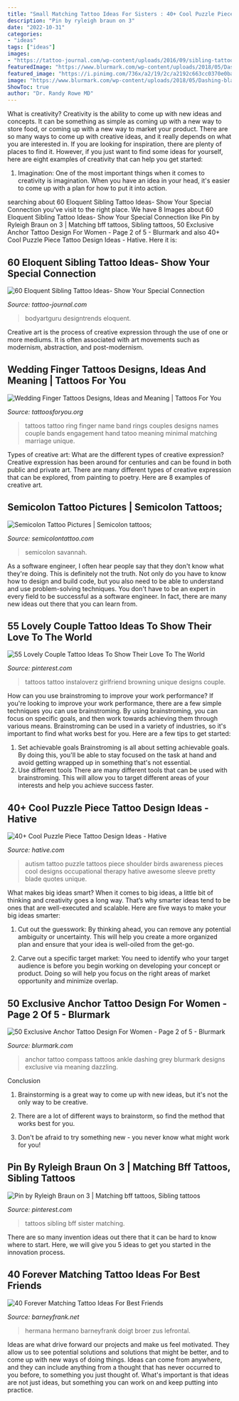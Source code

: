 ```yaml
---
title: "Small Matching Tattoo Ideas For Sisters : 40+ Cool Puzzle Piece Tattoo Design Ideas"
description: "Pin by ryleigh braun on 3"
date: "2022-10-31"
categories:
- "ideas"
tags: ["ideas"]
images:
- "https://tattoo-journal.com/wp-content/uploads/2016/09/sibling-tattoo17-768x768.jpg"
featuredImage: "https://www.blurmark.com/wp-content/uploads/2018/05/Dashing-black-and-grey-anchor-tattoo-with-compass.jpg"
featured_image: "https://i.pinimg.com/736x/a2/19/2c/a2192c663cc0370e0ba7c9764f25ec9d.jpg"
image: "https://www.blurmark.com/wp-content/uploads/2018/05/Dashing-black-and-grey-anchor-tattoo-with-compass.jpg"
ShowToc: true
author: "Dr. Randy Rowe MD"
---
```



What is creativity?
Creativity is the ability to come up with new ideas and concepts. It can be something as simple as coming up with a new way to store food, or coming up with a new way to market your product. There are so many ways to come up with creative ideas, and it really depends on what you are interested in. If you are looking for inspiration, there are plenty of places to find it. However, if you just want to find some ideas for yourself, here are eight examples of creativity that can help you get started: 
1) Imagination: One of the most important things when it comes to creativity is imagination. When you have an idea in your head, it's easier to come up with a plan for how to put it into action.

	

		
searching about 60 Eloquent Sibling Tattoo Ideas- Show Your Special Connection you've visit to the right place. We have 8 Images about 60 Eloquent Sibling Tattoo Ideas- Show Your Special Connection like Pin by Ryleigh Braun on 3 | Matching bff tattoos, Sibling tattoos, 50 Exclusive Anchor Tattoo Design For Women - Page 2 of 5 - Blurmark and also 40+ Cool Puzzle Piece Tattoo Design Ideas - Hative. Here it is:
		
    
## 60 Eloquent Sibling Tattoo Ideas- Show Your Special Connection

<img loading=lazy src="https://tattoo-journal.com/wp-content/uploads/2016/09/sibling-tattoo17-768x768.jpg" onerror="this.onerror=null;this.src='https://tse3.mm.bing.net/th?id=OIP.YLspucwGCAR3iYrH89BrvAHaHa&amp;pid=15.1';" alt="60 Eloquent Sibling Tattoo Ideas- Show Your Special Connection">

_Source: tattoo-journal.com_

>bodyartguru designtrends eloquent. 

	

Creative art is the process of creative expression through the use of one or more mediums. It is often associated with art movements such as modernism, abstraction, and post-modernism.

    
## Wedding Finger Tattoos Designs, Ideas And Meaning | Tattoos For You

<img loading=lazy src="http://www.tattoosforyou.org/wp-content/uploads/2017/07/Wedding-Finger-Name-Tattoos.jpg" onerror="this.onerror=null;this.src='https://tse4.mm.bing.net/th?id=OIP.mrv1DRz4LNoDhOT24w-lGQHaJ4&amp;pid=15.1';" alt="Wedding Finger Tattoos Designs, Ideas and Meaning | Tattoos For You">

_Source: tattoosforyou.org_

>tattoos tattoo ring finger name band rings couples designs names couple bands engagement hand tatoo meaning minimal matching marriage unique. 

	

Types of creative art: What are the different types of creative expression?
Creative expression has been around for centuries and can be found in both public and private art. There are many different types of creative expression that can be explored, from painting to poetry. Here are 8 examples of creative art.

    
## Semicolon Tattoo Pictures | Semicolon Tattoos;

<img loading=lazy src="https://www.semicolontattoo.com/wp-content/uploads/image1.jpg" onerror="this.onerror=null;this.src='https://tse1.mm.bing.net/th?id=OIP.R3BSxrUqaUcW3ZV94eDa9AHaJ4&amp;pid=15.1';" alt="Semicolon Tattoo Pictures | Semicolon tattoos;">

_Source: semicolontattoo.com_

>semicolon savannah. 

	

As a software engineer, I often hear people say that they don't know what they're doing. This is definitely not the truth. Not only do you have to know how to design and build code, but you also need to be able to understand and use problem-solving techniques. You don't have to be an expert in every field to be successful as a software engineer. In fact, there are many new ideas out there that you can learn from.

    
## 55 Lovely Couple Tattoo Ideas To Show Their Love To The World

<img loading=lazy src="https://i.pinimg.com/736x/a2/19/2c/a2192c663cc0370e0ba7c9764f25ec9d.jpg" onerror="this.onerror=null;this.src='https://tse4.mm.bing.net/th?id=OIP.3N6wJRynGg0xqW9LuyrNUwHaJ6&amp;pid=15.1';" alt="55 Lovely Couple Tattoo Ideas To Show Their Love To The World">

_Source: pinterest.com_

>tattoos tattoo instaloverz girlfriend browning unique designs couple. 

	

How can you use brainstroming to improve your work performance?
If you're looking to improve your work performance, there are a few simple techniques you can use brainstroming. By using brainstroming, you can focus on specific goals, and then work towards achieving them through various means. Brainstroming can be used in a variety of industries, so it's important to find what works best for you. Here are a few tips to get started: 
1. Set achievable goals
Brainstroming is all about setting achievable goals. By doing this, you'll be able to stay focused on the task at hand and avoid getting wrapped up in something that's not essential. 
2. Use different tools
There are many different tools that can be used with brainstroming. This will allow you to target different areas of your interests and help you achieve success faster. 

    
## 40+ Cool Puzzle Piece Tattoo Design Ideas - Hative

<img loading=lazy src="https://hative.com/wp-content/uploads/2014/03/puzzle-piece-tattoos/4-autism-puzzle-piece-birds-shoulder.jpg" onerror="this.onerror=null;this.src='https://tse4.mm.bing.net/th?id=OIP.6aUhfg4yyFNHS5xHW1PA6wHaJ4&amp;pid=15.1';" alt="40+ Cool Puzzle Piece Tattoo Design Ideas - Hative">

_Source: hative.com_

>autism tattoo puzzle tattoos piece shoulder birds awareness pieces cool designs occupational therapy hative awesome sleeve pretty blade quotes unique. 

	

What makes big ideas smart?
When it comes to big ideas, a little bit of thinking and creativity goes a long way. That’s why smarter ideas tend to be ones that are well-executed and scalable. Here are five ways to make your big ideas smarter:
1. Cut out the guesswork: By thinking ahead, you can remove any potential ambiguity or uncertainty. This will help you create a more organized plan and ensure that your idea is well-oiled from the get-go.

2. Carve out a specific target market: You need to identify who your target audience is before you begin working on developing your concept or product. Doing so will help you focus on the right areas of market opportunity and minimize overlap.


    
## 50 Exclusive Anchor Tattoo Design For Women - Page 2 Of 5 - Blurmark

<img loading=lazy src="https://www.blurmark.com/wp-content/uploads/2018/05/Dashing-black-and-grey-anchor-tattoo-with-compass.jpg" onerror="this.onerror=null;this.src='https://tse2.mm.bing.net/th?id=OIP.-ZKDZVhnviU_FCIoCn3iJQHaKs&amp;pid=15.1';" alt="50 Exclusive Anchor Tattoo Design For Women - Page 2 of 5 - Blurmark">

_Source: blurmark.com_

>anchor tattoo compass tattoos ankle dashing grey blurmark designs exclusive via meaning dazzling. 

	

Conclusion
1. Brainstorming is a great way to come up with new ideas, but it's not the only way to be creative.
2. There are a lot of different ways to brainstorm, so find the method that works best for you.

3. Don't be afraid to try something new - you never know what might work for you!

    
## Pin By Ryleigh Braun On 3 | Matching Bff Tattoos, Sibling Tattoos

<img loading=lazy src="https://i.pinimg.com/736x/3b/dd/39/3bdd39345285ea8101c006ab1f338f6a.jpg" onerror="this.onerror=null;this.src='https://tse1.mm.bing.net/th?id=OIP.WUB-nVzjXRME3hOPCchgLgHaHO&amp;pid=15.1';" alt="Pin by Ryleigh Braun on 3 | Matching bff tattoos, Sibling tattoos">

_Source: pinterest.com_

>tattoos sibling bff sister matching. 

	

There are so many invention ideas out there that it can be hard to know where to start. Here, we will give you 5 ideas to get you started in the innovation process.

    
## 40 Forever Matching Tattoo Ideas For Best Friends

<img loading=lazy src="http://www.barneyfrank.net/wp-content/uploads/2015/06/40-Forever-Matching-Tattoo-Ideas-For-Best-Friends-7.jpg" onerror="this.onerror=null;this.src='https://tse2.mm.bing.net/th?id=OIP.ft_a9UrpP89CZtCjNfc_8gHaJ4&amp;pid=15.1';" alt="40 Forever Matching Tattoo Ideas For Best Friends">

_Source: barneyfrank.net_

>hermana hermano barneyfrank doigt broer zus lefrontal. 

	

Ideas are what drive forward our projects and make us feel motivated. They allow us to see potential solutions and solutions that might be better, and to come up with new ways of doing things. Ideas can come from anywhere, and they can include anything from a thought that has never occurred to you before, to something you just thought of. What's important is that ideas are not just ideas, but something you can work on and keep putting into practice.

